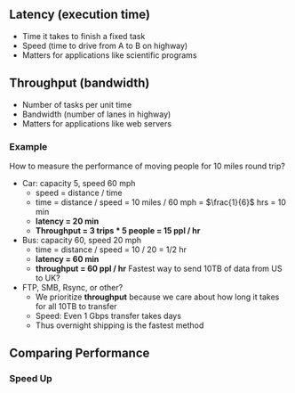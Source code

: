 ## Latency (execution time)
- Time it takes to finish a fixed task
- Speed (time to drive from A to B on highway)
- Matters for applications like scientific programs

## Throughput (bandwidth)
- Number of tasks per unit time
- Bandwidth (number of lanes in highway)
- Matters for applications like web servers

### Example
How to measure the performance of moving people for 10 miles round trip?
- Car: capacity 5, speed 60 mph
	- speed = distance / time
	- time = distance / speed = 10 miles / 60 mph = $\frac{1}{6}$ hrs = 10 min
	- **latency = 20 min**
	- **Throughput = 3 trips * 5 people = 15 ppl / hr**
- Bus: capacity 60, speed 20 mph
	- time = distance / speed  = 10 / 20 = 1/2 hr
	- **latency = 60 min**
	- **throughput = 60 ppl / hr**
Fastest way to send 10TB of data from US to UK?
- FTP, SMB, Rsync, or other?
	- We prioritize **throughput** because we care about how long it takes for all 10TB to transfer
	- Speed: Even 1 Gbps transfer takes days
	- Thus overnight shipping is the fastest method

## Comparing Performance
### Speed Up



